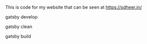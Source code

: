 This is code for my website that can be seen at https://sdheer.in/

gatsby develop

gatsby clean

gatsby build